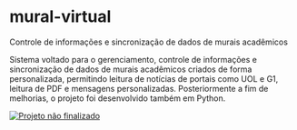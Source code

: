 # mural-virtual
Controle de informações e sincronização de dados de murais acadêmicos

Sistema voltado para o gerenciamento, controle de informações e sincronização de dados de murais acadêmicos criados de forma personalizada, permitindo leitura de notícias de portais como UOL e G1, leitura de PDF e mensagens personalizadas. Posteriormente a fim de melhorias, o projeto foi desenvolvido também em Python.

[![Projeto não finalizado](https://img.shields.io/badge/info-Projeto%20n%C3%A3o%20finalizado-%234287f5)](https://github.com/gustavo-spec/mural-virtual)

